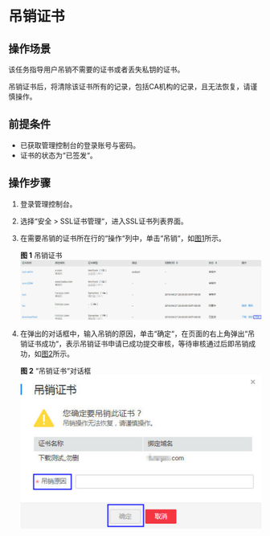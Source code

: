 # 吊销证书<a name="ZH-CN_TOPIC_0114377954"></a>

## 操作场景<a name="section256374632017"></a>

该任务指导用户吊销不需要的证书或者丢失私钥的证书。

吊销证书后，将清除该证书所有的记录，包括CA机构的记录，且无法恢复，请谨慎操作。

## 前提条件<a name="section1558141162619"></a>

-   已获取管理控制台的登录账号与密码。
-   证书的状态为“已签发“。

## 操作步骤<a name="section86028344296"></a>

1.  登录管理控制台。
2.  选择“安全  \>  SSL证书管理“，进入SSL证书列表界面。
3.  在需要吊销的证书所在行的“操作“列中，单击“吊销“，如[图1](#fig27878013420)所示。

    **图 1**  吊销证书<a name="fig27878013420"></a>  
    ![](figures/吊销证书.png "吊销证书")

4.  在弹出的对话框中，输入吊销的原因，单击“确定“，在页面的右上角弹出“吊销证书成功“，表示吊销证书申请已成功提交审核，等待审核通过后即吊销成功，如[图2](#fig751892851013)所示。

    **图 2** “吊销证书“对话框<a name="fig751892851013"></a>  
    ![](figures/吊销证书对话框.png "吊销证书对话框")


